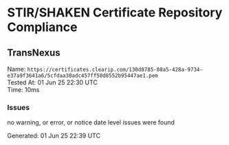 # STIR/SHAKEN Certificate Repository Compliance

## TransNexus

Name: `https://certificates.clearip.com/130d8785-08a5-428a-9734-e37a9f3641a6/5cfdaa30adc457ff50d8552b95447ae1.pem`\
Tested At: 01 Jun 25 22:30 UTC\
Time: 10ms

### Issues

no warning, or error, or notice date level issues were found

Generated: 01 Jun 25 22:39 UTC